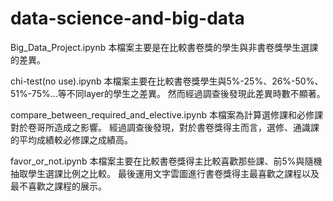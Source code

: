 # data-science-and-big-data

Big_Data_Project.ipynb
本檔案主要是在比較書卷獎的學生與非書卷獎學生選課的差異。

chi-test(no use).ipynb
本檔案主要在比較書卷獎學生與5%-25%、26%-50%、51%-75%...等不同layer的學生之差異。
然而經過調查後發現此差異時數不顯著。

compare_between_required_and_elective.ipynb
本檔案為計算選修課和必修課對於卷哥所造成之影響。
經過調查後發現，對於書卷獎得主而言，選修、通識課的平均成績較必修課之成績高。

favor_or_not.ipynb
本檔案主要在比較書卷獎得主比較喜歡那些課、前5%與隨機抽取學生選課比例之比較。
最後運用文字雲圖進行書卷獎得主最喜歡之課程以及最不喜歡之課程的展示。

